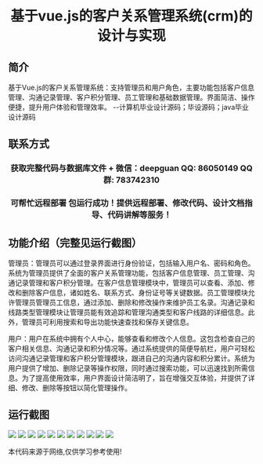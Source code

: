 <p><h1 align="center">基于vue.js的客户关系管理系统(crm)的设计与实现</h1></p>

## 简介
基于Vue.js的客户关系管理系统：支持管理员和用户角色，主要功能包括客户信息管理、沟通记录管理、客户积分管理、员工管理和基础数据管理。界面简洁、操作便捷，提升用户体验和管理效率。    --计算机毕业设计源码；毕设源码；java毕业设计源码


## 联系方式
<p><h3 align="center">获取完整代码与数据库文件 + 微信：deepguan QQ: 86050149 QQ群: 783742310</h3></p>
<p><h3 align="center">可帮忙远程部署 包运行成功！提供远程部署、修改代码、设计文档指导、代码讲解等服务！</h3></p>

## 功能介绍（完整见运行截图）
管理员：管理员可以通过登录界面进行身份验证，包括输入用户名、密码和角色。系统为管理员提供了全面的客户关系管理功能，包括客户信息管理、员工管理、沟通记录管理和客户积分管理。在客户信息管理模块中，管理员可以查看、添加、修改和删除客户信息，诸如姓名、联系方式、身份证号等关键数据。员工管理模块允许管理员管理员工信息，通过添加、删除和修改操作来维护员工名录。沟通记录和线路类型管理模块让管理员能有效追踪和管理沟通类型和客户线路的详细信息。此外，管理员可利用搜索和导出功能快速查找和保存关键信息。

用户：用户在系统中拥有个人中心，能够查看和修改个人信息。这包含检查自己的客户相关信息、沟通记录和积分情况等。通过系统提供的简便导航栏，用户可轻松访问沟通记录管理和客户积分管理模块，跟进自己的沟通内容和积分累计。系统为用户提供了增加、删除记录等操作权限，同时通过搜索功能，可以迅速找到所需信息。为了提高使用效率，用户界面设计简洁明了，旨在增强交互体验，并提供了详细、修改、删除等按钮以简化管理操作。


## 运行截图
![](https://bs-1329754181.cos.ap-shanghai.myqcloud.com/spring/vuejsCrmSystemDesignAndImplementation/img/001.jpg)
![](https://bs-1329754181.cos.ap-shanghai.myqcloud.com/spring/vuejsCrmSystemDesignAndImplementation/img/002.jpg)
![](https://bs-1329754181.cos.ap-shanghai.myqcloud.com/spring/vuejsCrmSystemDesignAndImplementation/img/003.jpg)
![](https://bs-1329754181.cos.ap-shanghai.myqcloud.com/spring/vuejsCrmSystemDesignAndImplementation/img/004.jpg)
![](https://bs-1329754181.cos.ap-shanghai.myqcloud.com/spring/vuejsCrmSystemDesignAndImplementation/img/005.jpg)
![](https://bs-1329754181.cos.ap-shanghai.myqcloud.com/spring/vuejsCrmSystemDesignAndImplementation/img/006.jpg)
![](https://bs-1329754181.cos.ap-shanghai.myqcloud.com/spring/vuejsCrmSystemDesignAndImplementation/img/007.jpg)
![](https://bs-1329754181.cos.ap-shanghai.myqcloud.com/spring/vuejsCrmSystemDesignAndImplementation/img/008.jpg)
![](https://bs-1329754181.cos.ap-shanghai.myqcloud.com/spring/vuejsCrmSystemDesignAndImplementation/img/009.jpg)
![](https://bs-1329754181.cos.ap-shanghai.myqcloud.com/spring/vuejsCrmSystemDesignAndImplementation/img/010.jpg)
![](https://bs-1329754181.cos.ap-shanghai.myqcloud.com/spring/vuejsCrmSystemDesignAndImplementation/img/011.jpg)

<p>本代码来源于网络,仅供学习参考使用!</p>
